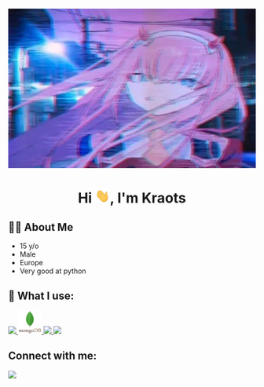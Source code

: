 <a href="#"><img width="100%" height="325" src="https://raw.githubusercontent.com/Kraots/Kraots/master/VHC.png" height="175px"/></a>

<h1 align="center">Hi <img src="https://raw.githubusercontent.com/Kraots/Kraots/master/wave.gif" width="30px">, I'm Kraots</h1>


## 🙋‍♂️ About Me
- 15 y/o
- Male
- Europe
- Very good at python

## 🚀 What I use:

<p align="left"> 
    <a href="https://www.python.org" target="_blank"> <img src="https://img.icons8.com/color/48/000000/python.png"/> </a> 
    <a href="https://www.mongodb.com/" target="_blank"> <img src="https://raw.githubusercontent.com/devicons/devicon/master/icons/mongodb/mongodb-original-wordmark.svg" alt="mongodb" width="48" height="48"/> </a> 
    <a href="https://git-scm.com/" target="_blank"> <img src="https://img.icons8.com/color/48/000000/git.png"/> </a>
    <a href="https://code.visualstudio.com" target="_blank"> <img src="https://img.icons8.com/color/48/000000/visual-studio-code-2019.png"/> </a> 
    
## Connect with me:
<p align="left">

<a href="https://discord.gg/Uf2kA8q" target="_blank"><img src="https://img.icons8.com/color/100/000000/discord--v2.png"/> </a>